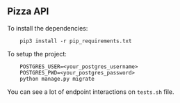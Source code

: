 Pizza API
----------
To install the dependencies:

```
    pip3 install -r pip_requirements.txt
```

To setup the project:
```
    POSTGRES_USER=<your_postgres_username>
    POSTGRES_PWD=<your_postgres_password>
    python manage.py migrate
```

You can see a lot of endpoint interactions on `tests.sh` file.
